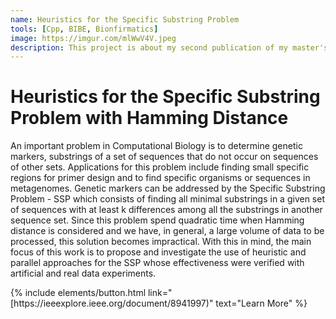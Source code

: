 ```yaml
---
name: Heuristics for the Specific Substring Problem
tools: [Cpp, BIBE, Bionfirmatics]
image: https://imgur.com/mlWwV4V.jpeg
description: This project is about my second publication of my master's degree on BIBE.
---
```


# Heuristics for the Specific Substring Problem with Hamming Distance

An important problem in Computational Biology is to determine genetic markers, substrings of a set of sequences that do not occur on sequences of other sets. Applications for this problem include finding small specific regions for primer design and to find specific organisms or sequences in metagenomes. Genetic markers can be addressed by the Specific Substring Problem - SSP which consists of finding all minimal substrings in a given set of sequences with at least k differences among all the substrings in another sequence set. Since this problem spend quadratic time when Hamming distance is considered and we have, in general, a large volume of data to be processed, this solution becomes impractical. With this in mind, the main focus of this work is to propose and investigate the use of heuristic and parallel approaches for the SSP whose effectiveness were verified with artificial and real data experiments.

<p class="text-center">
{% include elements/button.html link="[https://ieeexplore.ieee.org/document/8941997)" text="Learn More" %}
</p>
